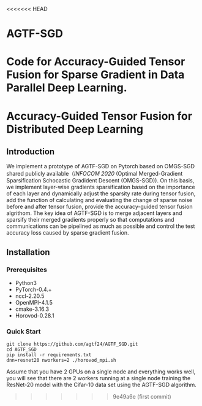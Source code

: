 <<<<<<< HEAD
# AGTF-SGD
Code for Accuracy-Guided Tensor Fusion for Sparse Gradient in Data Parallel Deep Learning.
=======
# Accuracy-Guided Tensor Fusion for Distributed Deep Learning
## Introduction
We implement a prototype of AGTF-SGD on Pytorch based on OMGS-SGD shared publicly available（*INFOCOM 2020* (Optimal Merged-Gradient Sparsification Schocastic Gradident Descent (OMGS-SGD)). On this basis, we implement layer-wise gradients sparsification based on the importance of each layer and dynamically adjust the sparsity rate during tensor fusion, add the function of calculating and evaluating the change of sparse noise before and after tensor fusion, provide the accuracy-guided tensor fusion algrithom. The key idea of AGTF-SGD is to merge  adjacent layers and sparsify their merged gradients properly so that computations and communications can be pipelined as much as possible and control the test accuracy loss caused by sparse gradient fusion.

## Installation
### Prerequisites
- Python3
- PyTorch-0.4.+
- nccl-2.20.5
- OpenMPI-4.1.5
- cmake-3.16.3
- Horovod-0.28.1

### Quick Start
```
git clone https://github.com/agtf24/AGTF_SGD.git
cd AGTF_SGD 
pip install -r requirements.txt
dnn=resnet20 nworkers=2 ./horovod_mpi.sh
```
Assume that you have 2 GPUs on a single node and everything works well, you will see that there are 2 workers running at a single node training the ResNet-20 model with the Cifar-10 data set using the AGTF-SGD algorithm.


>>>>>>> 9e49a6e (first commit)
